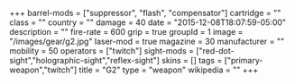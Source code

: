+++
barrel-mods = ["suppressor", "flash", "compensator"]
cartridge = ""
class = ""
country = ""
damage = 40
date = "2015-12-08T18:07:59-05:00"
description = ""
fire-rate = 600
grip = true
groupId = 1
image = "/images/gear/g2.jpg"
laser-mod = true
magazine = 30
manufacturer = ""
mobility = 50
operators = ["twitch"]
sight-mods = ["red-dot-sight","holographic-sight","reflex-sight"]
skins = []
tags = ["primary-weapon","twitch"]
title = "G2"
type = "weapon"
wikipedia = ""
+++

